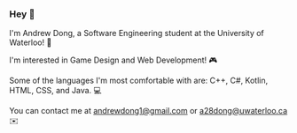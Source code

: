 ### Hey 👋
<!--
**a28dong/a28dong** is a ✨ _special_ ✨ repository because its `README.md` (this file) appears on your GitHub profile

Here are some ideas to get you started:

- 🔭 I’m currently working on ...
- 🌱 I’m currently learning ...
- 👯 I’m looking to collaborate on ...
- 🤔 I’m looking for help with ...
- 💬 Ask me about ...
- 📫 How to reach me: ...
- 😄 Pronouns: ...
- ⚡ Fun fact: ...
-->

I'm Andrew Dong, a Software Engineering student at the University of Waterloo! 🏫

I'm interested in Game Design and Web Development! 🎮

Some of the languages I'm most comfortable with are: C++, C#, Kotlin, HTML, CSS, and Java. 💻

You can contact me at andrewdong1@gmail.com or a28dong@uwaterloo.ca ✉️
